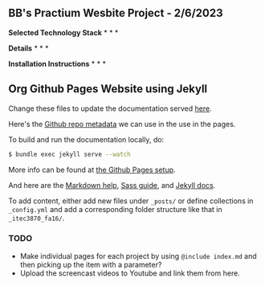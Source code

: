## BB's Practium Wesbite Project - 2/6/2023 ##

**Selected Technology Stack**
*
*
*

**Details**
*
*
* 

**Installation Instructions** 
*
*
*

## Org Github Pages Website using Jekyll ##

Change these files to update the documentation served
[here](https://soft-eng-practicum.github.io/).

Here's the [Github repo
metadata](https://help.github.com/articles/repository-metadata-on-github-pages/)
we can use in the use in the pages.

To build and run the documentation locally, do:

```bash
$ bundle exec jekyll serve --watch
```

More info can be found at [the Github Pages setup](https://help.github.com/articles/setting-up-your-github-pages-site-locally-with-jekyll/).

And here are the [Markdown help](https://daringfireball.net/projects/markdown/syntax), [Sass guide](http://sass-lang.com/guide), and [Jekyll docs](https://jekyllrb.com/docs/usage/).

To add content, either add new files under `_posts/` or define
collections in `_config.yml` and add a corresponding folder structure
like that in `_itec3870_fa16/`.

### TODO ###

* Make individual pages for each project by using `@include index.md`
  and then picking up the item with a parameter?
* Upload the screencast videos to Youtube and link them from here.